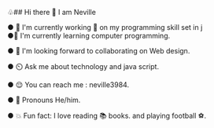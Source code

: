 ♧## Hi there 👋 I am Neville

● 🔦 I'm currently working 💪 on my programming skill set in 
j   
  ●🌱 I'm currently learning computer programming. 

  ● 👥️ I'm looking forward to collaborating on Web design. 

  ● ⏲️ Ask me about technology and java script. 

  ● 😌 You can reach me : neville3984.

  ● 🌟 Pronouns He/him.

  ● 💥 Fun fact: I love reading 📚 books. and playing football ⚽️. 
